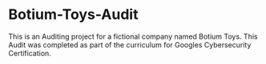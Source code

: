 # Botium-Toys-Audit
This is an Auditing project for a fictional company named Botium Toys. This Audit was completed as part of the curriculum for Googles Cybersecurity Certification. 
